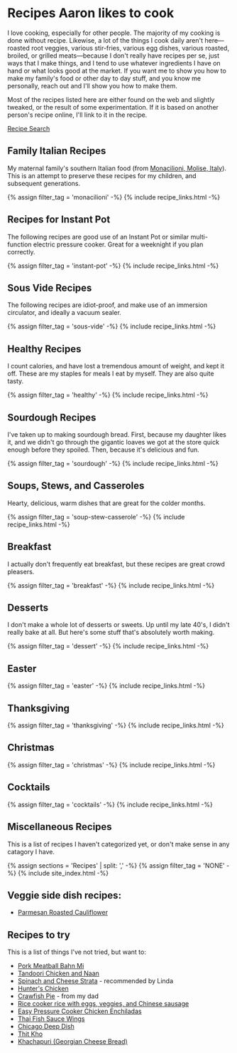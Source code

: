 # Recipes Aaron likes to cook

I love cooking, especially for other people. The majority of my cooking is done without recipe. Likewise, a lot of the things I cook daily aren't here—roasted root veggies, various stir-fries, various egg dishes, various roasted, broiled, or grilled meats—because I don't really have recipes per se, just ways that I make things, and I tend to use whatever ingredients I have on hand or what looks good at the market. If you want me to show you how to make my family's food or other day to day stuff, and you know me personally, reach out and I'll show you how to make them. 

Most of the recipes listed here are either found on the web and slightly tweaked, or the result of some experimentation. If it is based on another person's recipe online, I'll link to it in the recipe.

<a class="button search" href="./search/">Recipe Search</a>

## Family Italian Recipes

My maternal family's southern Italian food (from [Monacilioni, Molise, Italy](https://en.wikipedia.org/wiki/Monacilioni)). This is an attempt to preserve these recipes for my children, and subsequent generations.

{% assign filter_tag = 'monacilioni' -%}
{% include recipe_links.html -%}

## Recipes for Instant Pot

The following recipes are good use of an Instant Pot or similar multi-function electric pressure cooker. Great for a weeknight if you plan correctly.

{% assign filter_tag = 'instant-pot' -%}
{% include recipe_links.html -%}

## Sous Vide Recipes

The following recipes are idiot-proof, and make use of an immersion circulator, and ideally a vacuum sealer.

{% assign filter_tag = 'sous-vide' -%}
{% include recipe_links.html -%}

## Healthy Recipes

I count calories, and have lost a tremendous amount of weight, and kept it off. These are my staples for meals I eat by myself. They are also quite tasty.

{% assign filter_tag = 'healthy' -%}
{% include recipe_links.html -%}

## Sourdough Recipes

I've taken up to making sourdough bread. First, because my daughter likes it, and we didn't go through the gigantic loaves we got at the store quick enough before they spoiled. Then, because it's delicious and fun.

{% assign filter_tag = 'sourdough' -%}
{% include recipe_links.html -%}

## Soups, Stews, and Casseroles

Hearty, delicious, warm dishes that are great for the colder months. 

{% assign filter_tag = 'soup-stew-casserole' -%}
{% include recipe_links.html -%}

## Breakfast

I actually don't frequently eat breakfast, but these recipes are great crowd pleasers.

{% assign filter_tag = 'breakfast' -%}
{% include recipe_links.html -%}

## Desserts

I don't make a whole lot of desserts or sweets. Up until my late 40's, I didn't really bake at all. But here's some stuff that's absolutely worth making.

{% assign filter_tag = 'dessert' -%}
{% include recipe_links.html -%}

## Easter
{% assign filter_tag = 'easter' -%}
{% include recipe_links.html -%}

## Thanksgiving
{% assign filter_tag = 'thanksgiving' -%}
{% include recipe_links.html -%}

## Christmas
{% assign filter_tag = 'christmas' -%}
{% include recipe_links.html -%}

## Cocktails
{% assign filter_tag = 'cocktails' -%}
{% include recipe_links.html -%}

## Miscellaneous Recipes

This is a list of recipes I haven't categorized yet, or don't make sense in any catagory I have. 

{% assign sections = 'Recipes' | split: ',' -%}
{% assign filter_tag = 'NONE' -%}
{% include site_index.html -%}

## Veggie side dish recipes:
- [Parmesan Roasted Cauliflower](https://tasty.co/recipe/parmesan-roasted-cauliflower)

## Recipes to try

This is a list of things I've not tried, but want to:

- [Pork Meatball Bahn Mi](https://www.youtube.com/watch?v=I4ycWq9v1SM)
- [Tandoori Chicken and Naan](https://youtu.be/uHL5mOzzhH4?si=9c8FF-wi4TjNSziq)
- [Spinach and Cheese Strata](https://smittenkitchen.com/2009/12/spinach-and-cheese-strata/) - recommended by Linda
- [Hunter's Chicken](https://youtu.be/yMVGR3ibVvs?si=Wyd0WOFdz9yoA1z6)
- [Crawfish Pie](/93c5ca05cd51428926d197e6d4a2d050.jpg) - from my dad
- [Rice cooker rice with eggs, veggies, and Chinese sausage](https://youtu.be/--P6IGVLVZo)
- [Easy Pressure Cooker Chicken Enchiladas](https://www.seriouseats.com/pressure-cooker-fast-and-easy-chicken-enchiladas-food-lab-recipe)
- [Thai Fish Sauce Wings](./Untested/Thai%20Fish%20Sauce%20Wings.html)
- [Chicago Deep Dish](./Untested/Chicago%20Deep%20Dish.html)
- [Thit Kho](https://www.hungryhuy.com/how-to-make-thit-heo-kho-voi-trung-vietnamese-braised-pork-with-hard-boiled-eggs/)
- [Khachapuri (Georgian Cheese Bread)](https://www.allrecipes.com/recipe/272625/khachapuri-georgian-cheese-bread/)
